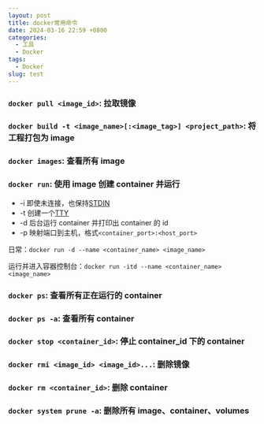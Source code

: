 ```yaml
---
layout: post
title: docker常用命令
date: 2024-03-16 22:59 +0800
categories:
  - 工具
  - Docker
tags:
  - Docker
slug: test
---
```


### `docker pull <image_id>`: 拉取镜像

### `docker build -t <image_name>[:<image_tag>] <project_path>`: 将工程打包为 image

### `docker images`: 查看所有 image

### `docker run`: 使用 image 创建 container 并运行

- -i 即使未连接，也保持[STDIN](https://www.cnblogs.com/badboy200800/p/11121880.html)
- -t 创建一个[TTY](https://linux.cn/article-14093-1.html)
- -d 后台运行 container 并打印出 container 的 id
- -p 映射端口到主机，格式`<container_port>:<host_port>`

日常：`docker run -d --name <container_name> <image_name>`

运行并进入容器控制台：`docker run -itd --name <container_name> <image_name>`

### `docker ps`: 查看所有正在运行的 container

### `docker ps -a`: 查看所有 container

### `docker stop <container_id>`: 停止 container_id 下的 container

### `docker rmi <image_id> <image_id>...`: 删除镜像

### `docker rm <container_id>`: 删除 container

### `docker system prune -a`: 删除所有 image、container、volumes
